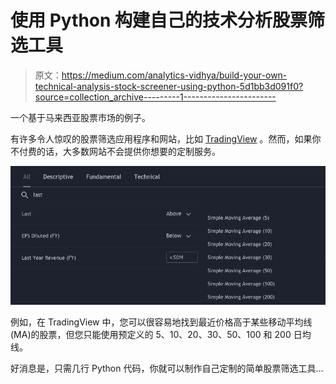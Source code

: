 # 使用 Python 构建自己的技术分析股票筛选工具

> 原文：<https://medium.com/analytics-vidhya/build-your-own-technical-analysis-stock-screener-using-python-5d1bb3d091f0?source=collection_archive---------1----------------------->

一个基于马来西亚股票市场的例子。

有许多令人惊叹的股票筛选应用程序和网站，比如 [TradingView](https://www.tradingview.com/) 。然而，如果你不付费的话，大多数网站不会提供你想要的定制服务。

![](img/436a00a942065ae268af903048c22340.png)

例如，在 TradingView 中，您可以很容易地找到最近价格高于某些移动平均线(MA)的股票，但您只能使用预定义的 5、10、20、30、50、100 和 200 日均线。

好消息是，只需几行 Python 代码，你就可以制作自己定制的简单股票筛选工具…